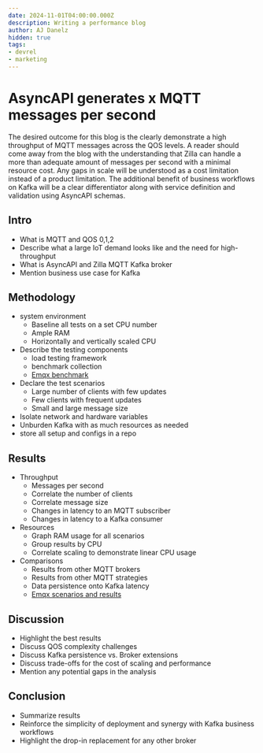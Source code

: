 ```yaml
---
date: 2024-11-01T04:00:00.000Z
description: Writing a performance blog
author: AJ Danelz
hidden: true
tags:
- devrel
- marketing
---
```


# AsyncAPI generates x MQTT messages per second

The desired outcome for this blog is the clearly demonstrate a high throughput of MQTT messages across the QOS levels. A reader should come away from the blog with the understanding that Zilla can handle a more than adequate amount of messages per second with a minimal resource cost. Any gaps in scale will be understood as a cost limitation instead of a product limitation. The additional benefit of business workflows on Kafka will be a clear differentiator along with service definition and validation using AsyncAPI schemas.

## Intro

- What is MQTT and QOS 0,1,2  
- Describe what a large IoT demand looks like and the need for high-throughput  
- What is AsyncAPI and Zilla MQTT Kafka broker  
- Mention business use case for Kafka

## Methodology

- system environment  
  - Baseline all tests on a set CPU number  
  - Ample RAM  
  - Horizontally and vertically scaled CPU  
- Describe the testing components  
  - load testing framework  
  - benchmark collection  
  - [Emqx benchmark](https://docs.emqx.com/en/emqx/latest/performance/benchmark-emqtt-bench.html)  
- Declare the test scenarios  
  - Large number of clients with few updates  
  - Few clients with frequent updates  
  - Small and large message size  
- Isolate network and hardware variables  
- Unburden Kafka with as much resources as needed  
- store all setup and configs in a repo

## Results

- Throughput  
  - Messages per second  
  - Correlate the number of clients  
  - Correlate message size  
  - Changes in latency to an MQTT subscriber  
  - Changes in latency to a Kafka consumer  
- Resources  
  - Graph RAM usage for all scenarios  
  - Group results by CPU  
  - Correlate scaling to demonstrate linear CPU usage  
- Comparisons  
  - Results from other MQTT brokers  
  - Results from other MQTT strategies  
  - Data persistence onto Kafka latency  
  - [Emqx scenarios and results](https://docs.emqx.com/en/emqx/latest/performance/performance-reference.html#test-scenarios-and-results)

## Discussion

- Highlight the best results  
- Discuss QOS complexity challenges  
- Discuss Kafka persistence vs. Broker extensions  
- Discuss trade-offs for the cost of scaling and performance  
- Mention any potential gaps in the analysis

## Conclusion

- Summarize results  
- Reinforce the simplicity of deployment and synergy with Kafka business workflows  
- Highlight the drop-in replacement for any other broker

